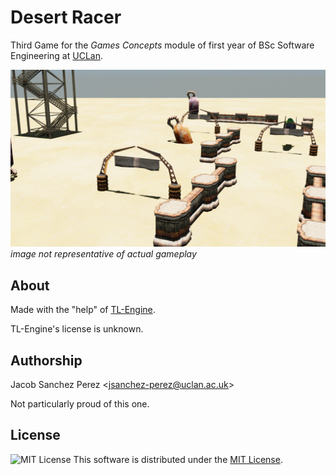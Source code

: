 # Desert Racer

Third Game for the *Games Concepts* module of first year of BSc Software Engineering at [UCLan][uclan].

![](images/game.png)
*image not representative of actual gameplay*



## About

Made with the "help" of [TL-Engine][tlengine].

TL-Engine's license is unknown.



## Authorship

Jacob Sanchez Perez \<jsanchez-perez@uclan.ac.uk>

Not particularly proud of this one.



## License

![MIT License][license-badge]
This software is distributed under the [MIT License][license].



[uclan]: https://uclan.ac.uk

[license]: LICENSE "MIT License"

[license-badge]: https://img.shields.io/github/license/jacobszpz/DesertRacer
[tlengine]: https://www.mantasbuzelis.dev/resources/tl_engine/downloads.html

 


